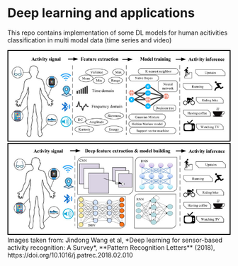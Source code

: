 # Deep learning and applications

This repo contains implementation of some DL models for human acitivities classification in multi modal data (time series and video)

<img src="Images/har1.jpg"/>
<img src="Images/har2.jpg"/>
Images taken from: Jindong Wang et al, *Deep learning for sensor-based activity recognition: A Survey*, **Pattern Recognition Letters** (2018), https://doi.org/10.1016/j.patrec.2018.02.010
